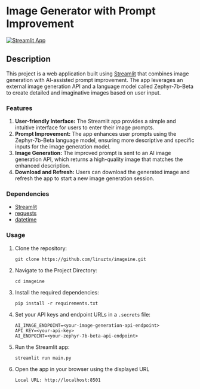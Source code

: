 # Image Generator with Prompt Improvement

[![Streamlit App](https://static.streamlit.io/badges/streamlit_badge_black_white.svg)](https://streamlit.io)

## Description

This project is a web application built using [Streamlit](https://streamlit.io/) that combines image generation with AI-assisted prompt improvement. The app leverages an external image generation API and a language model called Zephyr-7b-Beta to create detailed and imaginative images based on user input.

### Features

1. **User-friendly Interface:** The Streamlit app provides a simple and intuitive interface for users to enter their image prompts.
2. **Prompt Improvement:** The app enhances user prompts using the Zephyr-7b-Beta language model, ensuring more descriptive and specific inputs for the image generation model.
3. **Image Generation:** The improved prompt is sent to an AI image generation API, which returns a high-quality image that matches the enhanced description.
4. **Download and Refresh:** Users can download the generated image and refresh the app to start a new image generation session.

### Dependencies

- [Streamlit](https://streamlit.io/)
- [requests](https://docs.python-requests.org/en/master/)
- [datetime](https://docs.python.org/3/library/datetime.html)

### Usage

1. Clone the repository:
   ```
   git clone https://github.com/linuztx/imageine.git
   ```
2. Navigate to the Project Directory:
   ```
   cd imageine
   ```
3. Install the required dependencies:
   ```
   pip install -r requirements.txt
   ```
4. Set your API keys and endpoint URLs in a `.secrets` file:
   ```
   AI_IMAGE_ENDPOINT=<your-image-generation-api-endpoint>
   API_KEY=<your-api-key>
   AI_ENDPOINT=<your-zephyr-7b-beta-api-endpoint>
   ```
5. Run the Streamlit app:
   ```
   streamlit run main.py
   ```
6. Open the app in your browser using the displayed URL
   ```
   Local URL: http://localhost:8501
   ```
